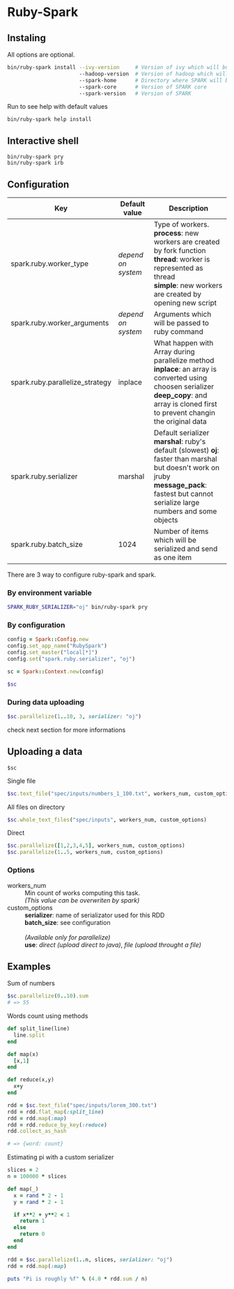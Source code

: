 # Ruby-Spark



## Instaling

All options are optional.

```bash
bin/ruby-spark install --ivy-version     # Version of ivy which will build the SPARK
                       --hadoop-version  # Version of hadoop which will stored with the SPARK
                       --spark-home      # Directory where SPARK will be stored
                       --spark-core      # Version of SPARK core
                       --spark-version   # Version of SPARK
```

Run to see help with default values

```
bin/ruby-spark help install
```



## Interactive shell

```
bin/ruby-spark pry
bin/ruby-spark irb
``` 



## Configuration

<table>
<thead>
  <tr>
    <th>Key</th>
    <th>Default value</th>
    <th>Description</th>
  </tr>
</thead>
<tbody>
  <tr>
    <td>spark.ruby.worker_type</td>
    <td><i>depend on system</i></td>
    <td>
      Type of workers.
      <br>
      <b>process</b>: new workers are created by fork function<br>
      <b>thread</b>: worker is represented as thread<br>
      <b>simple</b>: new workers are created by opening new script
    </td>
  </tr>
  <tr>
    <td>spark.ruby.worker_arguments</td>
    <td><i>depend on system</i></td>
    <td>Arguments which will be passed to ruby command</td>
  </tr>
  <tr>
    <td>spark.ruby.parallelize_strategy</td>
    <td>inplace</td>
    <td>
      What happen with Array during parallelize method
      <br>
      <b>inplace</b>: an array is converted using choosen serializer<br>
      <b>deep_copy</b>: and array is cloned first to prevent changin the original data
    </td>
  </tr>
  <tr>
    <td>spark.ruby.serializer</td>
    <td>marshal</td>
    <td>
      Default serializer
      <br>
      <b>marshal</b>: ruby's default (slowest)
      <b>oj</b>: faster than marshal but doesn't work on jruby<br>
      <b>message_pack</b>: fastest but cannot serialize large numbers and some objects
    </td>
  </tr>
  <tr>
    <td>spark.ruby.batch_size</td>
    <td>1024</td>
    <td>Number of items which will be serialized and send as one item</td>
  </tr>
</tbody>
</table>

There are 3 way to configure ruby-spark and spark.


### By environment variable

```bash
SPARK_RUBY_SERIALIZER="oj" bin/ruby-spark pry
```


### By configuration

```ruby
config = Spark::Config.new
config.set_app_name("RubySpark")
config.set_master("local[*]")
config.set("spark.ruby.serializer", "oj")

sc = Spark::Context.new(config)
```
```ruby
$sc
```

### During data uploading

```ruby
$sc.parallelize(1..10, 3, serializer: "oj")
```
check next section for more informations

## Uploading a data

```
$sc
```

Single file

```ruby
$sc.text_file("spec/inputs/numbers_1_100.txt", workers_num, custom_options)
```

All files on directory

```ruby
$sc.whole_text_files("spec/inputs", workers_num, custom_options)
```

Direct

```ruby
$sc.parallelize([1,2,3,4,5], workers_num, custom_options)
$sc.parallelize(1..5, workers_num, custom_options)
```


### Options

<dl>
  <dt>workers_num</dt>
  <dd>
    Min count of works computing this task.<br>
    <i>(This value can be overwriten by spark)</i>
  </dd>

  <dt>custom_options</dt>
  <dd>
    <b>serializer</b>: name of serializator used for this RDD<br>
    <b>batch_size</b>: see configuration<br>
    <br>
    <i>(Available only for parallelize)</i><br>
    <b>use</b>: <i>direct (upload direct to java)</i>, <i>file (upload throught a file)</i>
  </dd>
</dl>



## Examples

Sum of numbers

```ruby
$sc.parallelize(0..10).sum
# => 55
```

Words count using methods

```ruby
def split_line(line)
  line.split
end

def map(x)
  [x,1]
end

def reduce(x,y)
  x+y
end

rdd = $sc.text_file("spec/inputs/lorem_300.txt")
rdd = rdd.flat_map(:split_line)
rdd = rdd.map(:map)
rdd = rdd.reduce_by_key(:reduce)
rdd.collect_as_hash

# => {word: count}
```

Estimating pi with a custom serializer

```ruby
slices = 2
n = 100000 * slices

def map(_)
  x = rand * 2 - 1
  y = rand * 2 - 1

  if x**2 + y**2 < 1
    return 1
  else
    return 0
  end
end

rdd = $sc.parallelize(1..n, slices, serializer: "oj")
rdd = rdd.map(:map)

puts "Pi is roughly %f" % (4.0 * rdd.sum / n)
```

